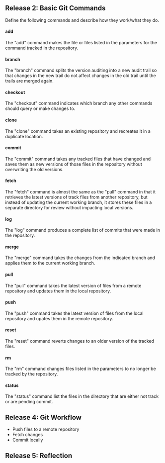 ## Release 2: Basic Git Commands
Define the following commands and describe how they work/what they do.  


#### add
<!-- Your defnition here -->
The "add" command makes the file or files listed in the parameters for the command tracked in the repository.

#### branch
<!-- Your defnition here -->
The "branch" command splits the version auditing into a new audit trail so that changes in the new trail do not affect changes in the old trail until the trails are merged again.

#### checkout
<!-- Your defnition here -->
The "checkout" command indicates which branch any other commands should query or make changes to.

#### clone
<!-- Your defnition here -->
The "clone" command takes an existing repository and recreates it in a duplicate location.

#### commit
<!-- Your defnition here -->
The "commit" command takes any tracked files that have changed and saves them as new versions of those files in the repository without overwriting the old versions.

#### fetch
<!-- Your defnition here -->
The "fetch" command is almost the same as the "pull" command in that it retrieves the latest versions of track files from another repository, but instead of updating the current working branch, it stores these files in a separate directory for review without impacting local versions.

#### log
<!-- Your defnition here -->
The "log" command produces a complete list of commits that were made in the repository.

#### merge
<!-- Your defnition here -->
The "merge" command takes the changes from the indicated branch and applies them to the current working branch.

#### pull
<!-- Your defnition here -->
The "pull" command takes the latest version of files from a remote repository and updates them in the local repository.

#### push
<!-- Your defnition here -->
The "push" command takes the latest version of files from the local repository and upates them in the remote repository.

#### reset
<!-- Your defnition here -->
The "reset" command reverts changes to an older version of the tracked files.

#### rm
<!-- Your defnition here -->
The "rm" command changes files listed in the parameters to no longer be tracked by the repository.

#### status
The "status" command list the files in the directory that are either not track or are pending commit.


## Release 4: Git Workflow

- Push files to a remote repository
- Fetch changes
- Commit locally

## Release 5: Reflection